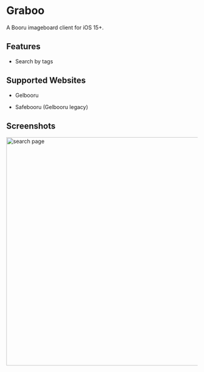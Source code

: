 # Graboo

A Booru imageboard client for iOS 15+.

## Features

- Search by tags

## Supported Websites

- Gelbooru

- Safebooru (Gelbooru legacy)

## Screenshots

<img src="IMG_9600.png" alt="search page" height="600"/>
